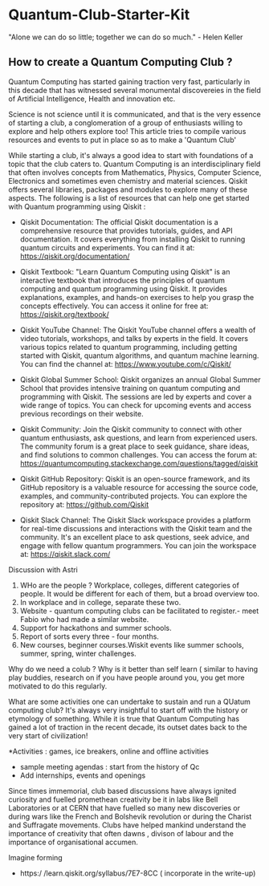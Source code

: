 # Quantum-Club-Starter-Kit
 "Alone we can do so little; together we can do so much." - Helen Keller
## How to create a Quantum Computing Club ?

Quantum Computing has started gaining traction very fast, particularly in this decade that has witnessed several monumental discovereies in the field of Artificial Intelligence, Health and innovation etc.

Science is not science until it is communicated, and that is the very essence of starting a club, a conglomeration of a group of enthusiasts willing to explore and help others explore too! This article tries to compile various resources and events to put in place so as to make a 'Quantum Club'

While starting a club, it's always a good idea to start with foundations of a topic that the club caters to. Quantum Computing is an interdisciplinary field that often involves concepts from Mathematics, Physics, Computer Science, Electronics and sometimes even chemistry and material sciences. 
Qiskit offers several libraries, packages and modules to explore many of these aspects. The following is a list of resources that can help one get started with Quantum programming using Qiskit :

* Qiskit Documentation: The official Qiskit documentation is a comprehensive resource that provides tutorials, guides, and API documentation. It covers everything from installing Qiskit to running quantum circuits and experiments. You can find it at: https://qiskit.org/documentation/

* Qiskit Textbook: "Learn Quantum Computing using Qiskit" is an interactive textbook that introduces the principles of quantum computing and quantum programming using Qiskit. It provides explanations, examples, and hands-on exercises to help you grasp the concepts effectively. You can access it online for free at: https://qiskit.org/textbook/

* Qiskit YouTube Channel: The Qiskit YouTube channel offers a wealth of video tutorials, workshops, and talks by experts in the field. It covers various topics related to quantum programming, including getting started with Qiskit, quantum algorithms, and quantum machine learning. You can find the channel at: https://www.youtube.com/c/Qiskit/

* Qiskit Global Summer School: Qiskit organizes an annual Global Summer School that provides intensive training on quantum computing and programming with Qiskit. The sessions are led by experts and cover a wide range of topics. You can check for upcoming events and access previous recordings on their website.

* Qiskit Community: Join the Qiskit community to connect with other quantum enthusiasts, ask questions, and learn from experienced users. The community forum is a great place to seek guidance, share ideas, and find solutions to common challenges. You can access the forum at: https://quantumcomputing.stackexchange.com/questions/tagged/qiskit

* Qiskit GitHub Repository: Qiskit is an open-source framework, and its GitHub repository is a valuable resource for accessing the source code, examples, and community-contributed projects. You can explore the repository at: https://github.com/Qiskit

* Qiskit Slack Channel: The Qiskit Slack workspace provides a platform for real-time discussions and interactions with the Qiskit team and the community. It's an excellent place to ask questions, seek advice, and engage with fellow quantum programmers. You can join the workspace at: https://qiskit.slack.com/


Discussion with Astri
1. WHo are the people ? Workplace, colleges, different categories of people. It would be different for each of them, but a broad overview too.
2. In workplace and in college, separate these two. 
3. Website - quantum computing clubs can be facilitated to register.- meet Fabio who had made a similar website.
4. Support for hackathons and summer schools. 
5. Report of sorts every three - four months.
6. New courses, beginner courses.Wiskit events like summer schools, summer, spring, winter challenges. 

Why do we need a colub ? Why is it better than self learn ( similar to having play buddies, research on if you have people around you, you get more motivated to do this regularly.


What are some activities one can undertake to sustain and run a QUatum computing club?
 It's always very insightful to start off with the history or etymology of something. While it is true that Quantum Computing has gained a lot of traction in the recent decade, its outset dates back to the very start of civilization!


















*Activities : games, ice breakers, online and offline activities
* sample meeting agendas : start from the history of Qc
* Add internships, events and openings




Since times immemorial, club based discussions have always ignited curiosity and fuelled promethean creativity be it in labs like Bell Laboratories or at CERN that have fuelled so many new discoveries or  during wars like the French and Bolshevik revolution or during the Charist and Suffragate movements. Clubs have helped mankind understand the importance of creativity that often dawns , divison of labour and the importance of organisational accumen.

Imagine forming 

* https:/
/learn.qiskit.org/syllabus/7E7-8CC ( incorporate in the write-up)
